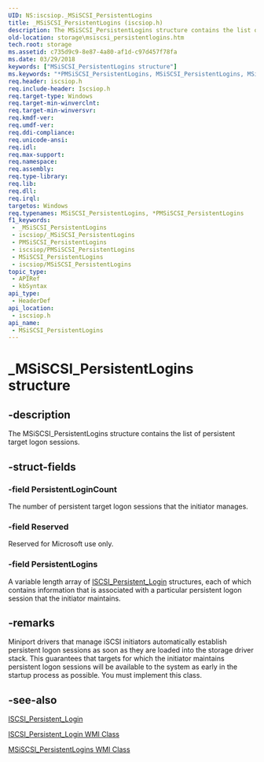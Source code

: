 ```yaml
---
UID: NS:iscsiop._MSiSCSI_PersistentLogins
title: _MSiSCSI_PersistentLogins (iscsiop.h)
description: The MSiSCSI_PersistentLogins structure contains the list of persistent target logon sessions.
old-location: storage\msiscsi_persistentlogins.htm
tech.root: storage
ms.assetid: c735d9c9-8e87-4a80-af1d-c97d457f78fa
ms.date: 03/29/2018
keywords: ["MSiSCSI_PersistentLogins structure"]
ms.keywords: "*PMSiSCSI_PersistentLogins, MSiSCSI_PersistentLogins, MSiSCSI_PersistentLogins structure [Storage Devices], PMSiSCSI_PersistentLogins, PMSiSCSI_PersistentLogins structure pointer [Storage Devices], _MSiSCSI_PersistentLogins, iscsiop/MSiSCSI_PersistentLogins, iscsiop/PMSiSCSI_PersistentLogins, storage.msiscsi_persistentlogins, structs-iSCSI_150a8086-8025-4140-9fdb-75d05bfcb0ac.xml"
req.header: iscsiop.h
req.include-header: Iscsiop.h
req.target-type: Windows
req.target-min-winverclnt: 
req.target-min-winversvr: 
req.kmdf-ver: 
req.umdf-ver: 
req.ddi-compliance: 
req.unicode-ansi: 
req.idl: 
req.max-support: 
req.namespace: 
req.assembly: 
req.type-library: 
req.lib: 
req.dll: 
req.irql: 
targetos: Windows
req.typenames: MSiSCSI_PersistentLogins, *PMSiSCSI_PersistentLogins
f1_keywords:
 - _MSiSCSI_PersistentLogins
 - iscsiop/_MSiSCSI_PersistentLogins
 - PMSiSCSI_PersistentLogins
 - iscsiop/PMSiSCSI_PersistentLogins
 - MSiSCSI_PersistentLogins
 - iscsiop/MSiSCSI_PersistentLogins
topic_type:
 - APIRef
 - kbSyntax
api_type:
 - HeaderDef
api_location:
 - iscsiop.h
api_name:
 - MSiSCSI_PersistentLogins
---
```


# _MSiSCSI_PersistentLogins structure


## -description

The MSiSCSI_PersistentLogins structure contains the list of persistent target logon sessions.

## -struct-fields

### -field PersistentLoginCount

The number of persistent target logon sessions that the initiator manages.

### -field Reserved

Reserved for Microsoft use only.

### -field PersistentLogins

A variable length array of <a href="https://docs.microsoft.com/windows-hardware/drivers/ddi/iscsiop/ns-iscsiop-_iscsi_persistent_login">ISCSI_Persistent_Login</a> structures, each of which contains information that is associated with a particular persistent logon session that the initiator maintains.

## -remarks

Miniport drivers that manage iSCSI initiators automatically establish persistent logon sessions as soon as they are loaded into the storage driver stack. This guarantees that targets for which the initiator maintains persistent logon sessions will be available to the system as early in the startup process as possible. You must implement this class.

## -see-also

<a href="https://docs.microsoft.com/windows-hardware/drivers/ddi/iscsiop/ns-iscsiop-_iscsi_persistent_login">ISCSI_Persistent_Login</a>



<a href="https://docs.microsoft.com/windows-hardware/drivers/storage/iscsi-persistent-login-wmi-class">ISCSI_Persistent_Login WMI Class</a>



<a href="https://docs.microsoft.com/windows-hardware/drivers/storage/msiscsi-persistentlogins-wmi-class">MSiSCSI_PersistentLogins WMI Class</a>

